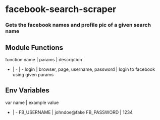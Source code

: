 # facebook-search-scraper
### Gets the facebook names and profile pic of a given search name 

## Module Functions
function name | params | description
- | - | -
login | browser, page, username, password | login to facebook using given params

## Env Variables
var name | example value
- | -
FB_USERNAME |  johndoe@fake
FB_PASSWORD | 1234